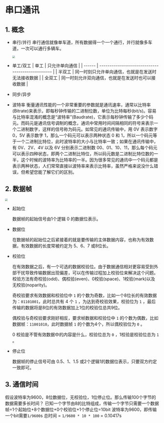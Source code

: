 # 串口通讯

## 1. 概念

- 串行/并行
串行通信就像单车道，所有数据得一个一个通行，并行就像多车道，一次可以通行多辆车。

	<img src="C:\Users\ta\Desktop\串行.jpg" style="zoom:50%;" />

- 单工/双工
	| 单工   | 只允许单向通信                                     |
	| ------ | -------------------------------------------------- |
	| 半双工 | 同一时刻只允许单向通信，也就是在发送时无法接收数据 |
	| 全双工 | 同一时刻允许双向通信，也就是在发送时也可以接收数据 |

- 同步/异步

- 波特率
	衡量通讯性能的一个非常重要的参数就是通讯速率，通常以比特率(Bitrate)来表示，即每秒钟传输的二进制位数，单位为比特每秒(bit/s)。容易与比特率混淆的概念是“波特率”(Baudrate)，它表示每秒钟传输了多少个码元。而码元是通讯信号调制的概念，通讯中常用时间间隔相同的符号来表示一个二进制数字，这样的信号称为码元。如常见的通讯传输中，用 0V 表示数字 0，5V 表示数字 1，那么一个码元可以表示两种状态 0 和 1，所以一个码元等于一个二进制比特位，此时波特率的大小与比特率一致；如果在通讯传输中，有 0V、2V、4V 以及 6V 分别表示二进制数 00、01、10、11，那么每个码元可以表示四种状态，即两个二进制比特位，所以码元数是二进制比特位数的一半，这个时候的波特率为比特率的一半。因为很多常见的通讯中一个码元都是表示两种状态，人们常常直接以波特率来表示比特率，虽然严格来说没什么错误，但希望您能了解它们的区别。

## 2. 数据帧

<img src="C:\Users\ta\Desktop\串口数据帧2.jpg" style="zoom:50%;" />

- 起始位

    数据帧的起始信号由1个逻辑 0 的数据位表示。

- 数据位

    在数据帧的起始位之后紧接着的就是要传输的主体数据内容，也称为有效数据，有效数据的长度常被约定为 5、6、7 或8位长。

- 校验位

    在有效数据之后，有一个可选的数据校验位。由于数据通信相对更容易受到外部干扰导致传输数据出现偏差，可以在传输过程加上校验位来解决这个问题。校验方法有奇校验(odd)、偶校验(even)、0校验(space)、1校验(mark)以及无校验(noparity)。

    奇校验要求有效数据和校验位中 `1` 的个数为奇数，比如一个8位长的有效数据为：`01101001`，此时总共有 4 个 `1` ，为达到奇校验效果，校验位为 `1` ，最后传输的数据将是8位的有效数据加上1位的校验位总共9位。

    偶校验与奇校验要求刚好相反，要求帧数据和校验位中 `1` 的个数为偶数，比如数据帧：`11001010`，此时数据帧 `1` 的个数为4个，所以偶校验位为 `0` 。

    0 校验是不管有效数据中的内容是什么，校验位总为 `0` ，1校验是校验位总为 `1` 。

- 停止位

    数据帧的停止信号可由 0.5、1、1.5 或2个逻辑1的数据位表示，只要双方约定一致即可。
    
## 3. 通信时间
假设波特率为9600，8位数据位，无校验位，1位停止位。那么传输100个字节的数据需要多长时间？
已知一个字节由8的比特组成，传输一个字节只需要一个数据帧=1个起始位+8个数据位+0个校验位+1个停止位=10bit
波特率为9600，即传输一个bit需要`1/9600`s
总时间 = `1/9600 * 10 * 100` = 0.10417s